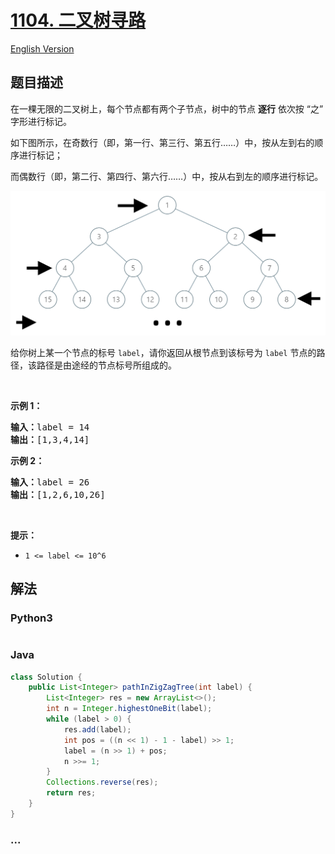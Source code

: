 # [1104. 二叉树寻路](https://leetcode-cn.com/problems/path-in-zigzag-labelled-binary-tree)

[English Version](/solution/1100-1199/1104.Path%20In%20Zigzag%20Labelled%20Binary%20Tree/README_EN.md)

## 题目描述

<!-- 这里写题目描述 -->
<p>在一棵无限的二叉树上，每个节点都有两个子节点，树中的节点 <strong>逐行</strong> 依次按&nbsp;&ldquo;之&rdquo; 字形进行标记。</p>

<p>如下图所示，在奇数行（即，第一行、第三行、第五行&hellip;&hellip;）中，按从左到右的顺序进行标记；</p>

<p>而偶数行（即，第二行、第四行、第六行&hellip;&hellip;）中，按从右到左的顺序进行标记。</p>

![](./images/tree.png)

<p>给你树上某一个节点的标号 <code>label</code>，请你返回从根节点到该标号为 <code>label</code> 节点的路径，该路径是由途经的节点标号所组成的。</p>

<p>&nbsp;</p>

<p><strong>示例 1：</strong></p>

<pre><strong>输入：</strong>label = 14
<strong>输出：</strong>[1,3,4,14]
</pre>

<p><strong>示例 2：</strong></p>

<pre><strong>输入：</strong>label = 26
<strong>输出：</strong>[1,2,6,10,26]
</pre>

<p>&nbsp;</p>

<p><strong>提示：</strong></p>

<ul>
	<li><code>1 &lt;= label &lt;= 10^6</code></li>
</ul>

## 解法

<!-- 这里可写通用的实现逻辑 -->

<!-- tabs:start -->

### **Python3**

<!-- 这里可写当前语言的特殊实现逻辑 -->

```python

```

### **Java**

<!-- 这里可写当前语言的特殊实现逻辑 -->

```java
class Solution {
    public List<Integer> pathInZigZagTree(int label) {
        List<Integer> res = new ArrayList<>();
        int n = Integer.highestOneBit(label);
        while (label > 0) {
            res.add(label);
            int pos = ((n << 1) - 1 - label) >> 1;
            label = (n >> 1) + pos;
            n >>= 1;
        }
        Collections.reverse(res);
        return res;
    }
}

```

### **...**

```

```

<!-- tabs:end -->
